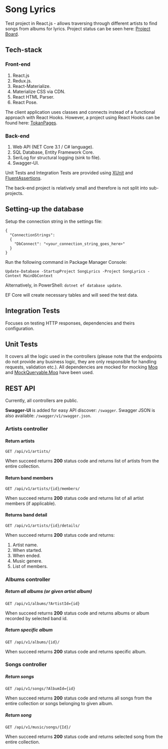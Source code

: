 # Song Lyrics

Test project in React.js - allows traversing through different artists to find songs from albums for lyrics. Project status can be seen here: [Project Board](https://github.com/users/TomaszKandula/projects/6).

## Tech-stack

### Front-end

1. React.js
1. Redux.js.
1. React-Materialize.
1. Materialize CSS via CDN.
1. React HTML Parser.
1. React Pose.

The client application uses classes and connects instead of a functional approach with React Hooks. However, a project using React Hooks can be found here: [TokanPages](https://github.com/users/TomaszKandula/projects/7).

### Back-end

1. Web API (NET Core 3.1 / C# language).
1. SQL Database, Entity Framework Core.
1. SeriLog for structural logging (sink to file).
1. Swagger-UI.

Unit Tests and Integration Tests are provided using [XUnit](https://github.com/xunit/xunit) and [FluentAssertions](https://github.com/fluentassertions/fluentassertions).

The back-end project is relatively small and therefore is not split into sub-projects.

## Setting-up the database

Setup the connection string in the settings file:

```
{
  "ConnectionStrings": 
  {
    "DbConnect": "<your_connection_string_goes_here>"
  }
}
```

Run the following command in Package Manager Console:

`Update-Database -StartupProject SongLyrics -Project SongLyrics -Context MainDbContext`

Alternatively, in PowerShell: `dotnet ef database update`.

EF Core will create necessary tables and will seed the test data.

## Integration Tests

Focuses on testing HTTP responses, dependencies and theirs configuration.

## Unit Tests

It covers all the logic used in the controllers (please note that the endpoints do not provide any business logic, they are only responsible for handling requests, validation etc.). All dependencies are mocked for mocking [Moq](https://github.com/moq/moq4) and [MockQueryable.Moq](https://github.com/romantitov/MockQueryable) have been used. 

## REST API

Currently, all controllers are public.

__Swagger-UI__ is added for easy API discover: `/swagger`. Swagger JSON is also available: `/swagger/v1/swagger.json`.

### Artists controller

#### Return artists

```
GET /api/v1/artists/
```

When succeed returns **200** status code and returns list of artists from the entire collection.

#### Return band members

```
GET /api/v1/artists/{id}/members/
```

When succeed returns **200** status code and returns list of all artist members (if applicable).

#### Returns band detail

```
GET /api/v1/artists/{id}/details/
```

When succeed returns **200** status code and returns:

1. Artist name.
1. When started.
1. When ended.
1. Music genere.
1. List of members.

### Albums controller

##### Return all albums (or given artist album)

```
GET /api/v1/albums/?ArtistId={id}
```

When succeed returns **200** status code and returns albums or album recorded by selected band id.

##### Return specific album

```
GET /api/v1/albums/{id}/
```

When succeed returns **200** status code and returns specific album.

### Songs controller

##### Return songs

```
GET /api/v1/songs/?AlbumId={id}
```

When succeed returns **200** status code and returns all songs from the entire collection or songs belonging to given album.

##### Return song

```
GET /api/v1/music/songs/{Id}/
```

When succeed returns **200** status code and returns selected song from the entire collection.
